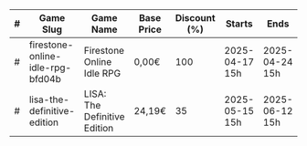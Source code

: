 |#|Game Slug|Game Name|Base Price|Discount (%)|Starts|Ends|
|---|---|---|---|---|---|---|
|#|firestone-online-idle-rpg-bfd04b|Firestone Online Idle RPG|0,00€|100|2025-04-17 15h|2025-04-24 15h|
|#|lisa-the-definitive-edition|LISA: The Definitive Edition|24,19€|35|2025-05-15 15h|2025-06-12 15h|
